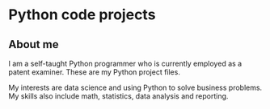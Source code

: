 <!--Python-->

<h1>Python code projects</h1>
<h2>About me</h2>
<p>I am a self-taught Python programmer who is currently employed as a patent examiner. These are my Python project files.</p>
<p>My interests are data science and using Python to solve business problems. My skills also include math, statistics, data analysis and reporting.</p>
